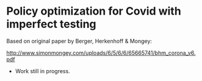 # Policy optimization for Covid with imperfect testing



Based on original paper by Berger, Herkenhoff & Mongey:

http://www.simonmongey.com/uploads/6/5/6/6/65665741/bhm_corona_v6.pdf

- Work still in progress.
